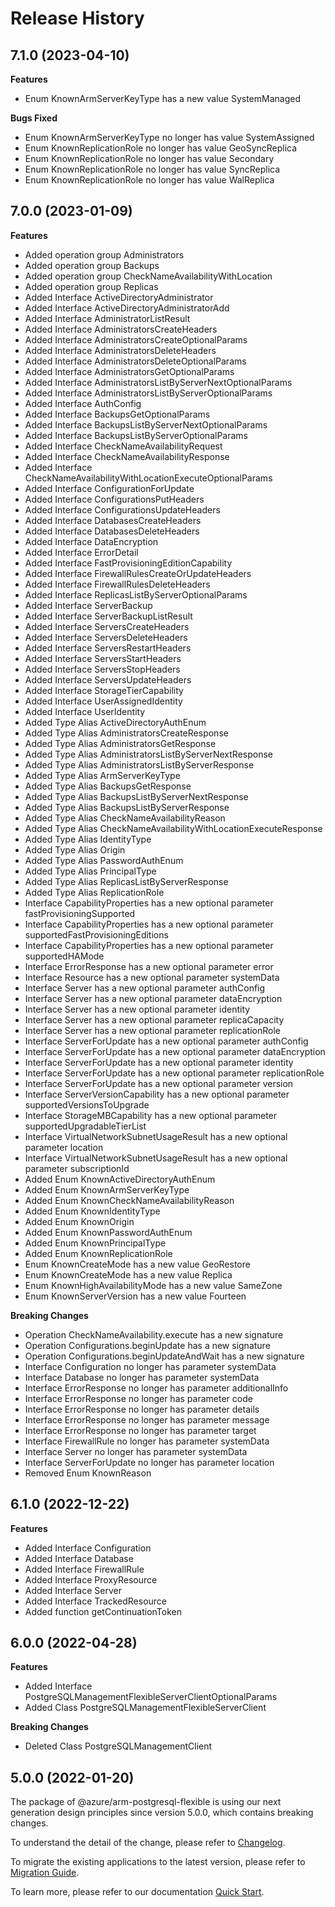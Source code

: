 # Release History
    
## 7.1.0 (2023-04-10)
    
**Features**

  - Enum KnownArmServerKeyType has a new value SystemManaged

**Bugs Fixed**

  - Enum KnownArmServerKeyType no longer has value SystemAssigned
  - Enum KnownReplicationRole no longer has value GeoSyncReplica
  - Enum KnownReplicationRole no longer has value Secondary
  - Enum KnownReplicationRole no longer has value SyncReplica
  - Enum KnownReplicationRole no longer has value WalReplica
    
    
## 7.0.0 (2023-01-09)
    
**Features**

  - Added operation group Administrators
  - Added operation group Backups
  - Added operation group CheckNameAvailabilityWithLocation
  - Added operation group Replicas
  - Added Interface ActiveDirectoryAdministrator
  - Added Interface ActiveDirectoryAdministratorAdd
  - Added Interface AdministratorListResult
  - Added Interface AdministratorsCreateHeaders
  - Added Interface AdministratorsCreateOptionalParams
  - Added Interface AdministratorsDeleteHeaders
  - Added Interface AdministratorsDeleteOptionalParams
  - Added Interface AdministratorsGetOptionalParams
  - Added Interface AdministratorsListByServerNextOptionalParams
  - Added Interface AdministratorsListByServerOptionalParams
  - Added Interface AuthConfig
  - Added Interface BackupsGetOptionalParams
  - Added Interface BackupsListByServerNextOptionalParams
  - Added Interface BackupsListByServerOptionalParams
  - Added Interface CheckNameAvailabilityRequest
  - Added Interface CheckNameAvailabilityResponse
  - Added Interface CheckNameAvailabilityWithLocationExecuteOptionalParams
  - Added Interface ConfigurationForUpdate
  - Added Interface ConfigurationsPutHeaders
  - Added Interface ConfigurationsUpdateHeaders
  - Added Interface DatabasesCreateHeaders
  - Added Interface DatabasesDeleteHeaders
  - Added Interface DataEncryption
  - Added Interface ErrorDetail
  - Added Interface FastProvisioningEditionCapability
  - Added Interface FirewallRulesCreateOrUpdateHeaders
  - Added Interface FirewallRulesDeleteHeaders
  - Added Interface ReplicasListByServerOptionalParams
  - Added Interface ServerBackup
  - Added Interface ServerBackupListResult
  - Added Interface ServersCreateHeaders
  - Added Interface ServersDeleteHeaders
  - Added Interface ServersRestartHeaders
  - Added Interface ServersStartHeaders
  - Added Interface ServersStopHeaders
  - Added Interface ServersUpdateHeaders
  - Added Interface StorageTierCapability
  - Added Interface UserAssignedIdentity
  - Added Interface UserIdentity
  - Added Type Alias ActiveDirectoryAuthEnum
  - Added Type Alias AdministratorsCreateResponse
  - Added Type Alias AdministratorsGetResponse
  - Added Type Alias AdministratorsListByServerNextResponse
  - Added Type Alias AdministratorsListByServerResponse
  - Added Type Alias ArmServerKeyType
  - Added Type Alias BackupsGetResponse
  - Added Type Alias BackupsListByServerNextResponse
  - Added Type Alias BackupsListByServerResponse
  - Added Type Alias CheckNameAvailabilityReason
  - Added Type Alias CheckNameAvailabilityWithLocationExecuteResponse
  - Added Type Alias IdentityType
  - Added Type Alias Origin
  - Added Type Alias PasswordAuthEnum
  - Added Type Alias PrincipalType
  - Added Type Alias ReplicasListByServerResponse
  - Added Type Alias ReplicationRole
  - Interface CapabilityProperties has a new optional parameter fastProvisioningSupported
  - Interface CapabilityProperties has a new optional parameter supportedFastProvisioningEditions
  - Interface CapabilityProperties has a new optional parameter supportedHAMode
  - Interface ErrorResponse has a new optional parameter error
  - Interface Resource has a new optional parameter systemData
  - Interface Server has a new optional parameter authConfig
  - Interface Server has a new optional parameter dataEncryption
  - Interface Server has a new optional parameter identity
  - Interface Server has a new optional parameter replicaCapacity
  - Interface Server has a new optional parameter replicationRole
  - Interface ServerForUpdate has a new optional parameter authConfig
  - Interface ServerForUpdate has a new optional parameter dataEncryption
  - Interface ServerForUpdate has a new optional parameter identity
  - Interface ServerForUpdate has a new optional parameter replicationRole
  - Interface ServerForUpdate has a new optional parameter version
  - Interface ServerVersionCapability has a new optional parameter supportedVersionsToUpgrade
  - Interface StorageMBCapability has a new optional parameter supportedUpgradableTierList
  - Interface VirtualNetworkSubnetUsageResult has a new optional parameter location
  - Interface VirtualNetworkSubnetUsageResult has a new optional parameter subscriptionId
  - Added Enum KnownActiveDirectoryAuthEnum
  - Added Enum KnownArmServerKeyType
  - Added Enum KnownCheckNameAvailabilityReason
  - Added Enum KnownIdentityType
  - Added Enum KnownOrigin
  - Added Enum KnownPasswordAuthEnum
  - Added Enum KnownPrincipalType
  - Added Enum KnownReplicationRole
  - Enum KnownCreateMode has a new value GeoRestore
  - Enum KnownCreateMode has a new value Replica
  - Enum KnownHighAvailabilityMode has a new value SameZone
  - Enum KnownServerVersion has a new value Fourteen

**Breaking Changes**

  - Operation CheckNameAvailability.execute has a new signature
  - Operation Configurations.beginUpdate has a new signature
  - Operation Configurations.beginUpdateAndWait has a new signature
  - Interface Configuration no longer has parameter systemData
  - Interface Database no longer has parameter systemData
  - Interface ErrorResponse no longer has parameter additionalInfo
  - Interface ErrorResponse no longer has parameter code
  - Interface ErrorResponse no longer has parameter details
  - Interface ErrorResponse no longer has parameter message
  - Interface ErrorResponse no longer has parameter target
  - Interface FirewallRule no longer has parameter systemData
  - Interface Server no longer has parameter systemData
  - Interface ServerForUpdate no longer has parameter location
  - Removed Enum KnownReason
    
    
## 6.1.0 (2022-12-22)
    
**Features**

  - Added Interface Configuration
  - Added Interface Database
  - Added Interface FirewallRule
  - Added Interface ProxyResource
  - Added Interface Server
  - Added Interface TrackedResource
  - Added function getContinuationToken
    
    
## 6.0.0 (2022-04-28)
    
**Features**

  - Added Interface PostgreSQLManagementFlexibleServerClientOptionalParams
  - Added Class PostgreSQLManagementFlexibleServerClient

**Breaking Changes**

  - Deleted Class PostgreSQLManagementClient
    
    
## 5.0.0 (2022-01-20)

The package of @azure/arm-postgresql-flexible is using our next generation design principles since version 5.0.0, which contains breaking changes.

To understand the detail of the change, please refer to [Changelog](https://aka.ms/js-track2-changelog).

To migrate the existing applications to the latest version, please refer to [Migration Guide](https://aka.ms/js-track2-migration-guide).

To learn more, please refer to our documentation [Quick Start](https://aka.ms/js-track2-quickstart).
